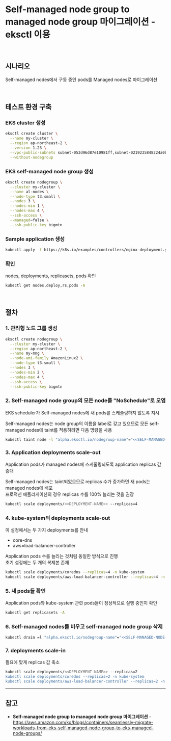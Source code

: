 # Self-managed node group to managed node group 마이그레이션 - eksctl 이용

<br>

## 시나리오
Self-managed nodes에서 구동 중인 pods를 Managed nodes로 마이그레이션

<br>

## 테스트 환경 구축
### EKS cluster 생성
```bash
eksctl create cluster \
  --name my-cluster \
  --region ap-northeast-2 \
  --version 1.23 \
  --vpc-public-subnets subnet-053d96d87e10981ff,subnet-0219235848224a0b1,subnet-067ce4c7b310680ba \
  --without-nodegroup
```

### EKS self-managed node group 생성
```bash
eksctl create nodegroup \
  --cluster my-cluster \
  --name al-nodes \
  --node-type t3.small \
  --nodes 3 \
  --nodes-min 1 \
  --nodes-max 4 \
  --ssh-access \
  --managed=false \
  --ssh-public-key bigmtn
```

### Sample application 생성
```bash
kubectl apply -f https://k8s.io/examples/controllers/nginx-deployment.yaml
```

### 확인
nodes, deployments, replicasets, pods 확인

```bash
kubectl get nodes,deploy,rs,pods -A
```

<br>

## 절차
### 1. 관리형 노드 그룹 생성
```bash
eksctl create nodegroup \
  --cluster my-cluster \
  --region ap-northeast-2 \
  --name my-mng \
  --node-ami-family AmazonLinux2 \
  --node-type t3.small \
  --nodes 3 \
  --nodes-min 2 \
  --nodes-max 4 \
  --ssh-access \
  --ssh-public-key bigmtn
```

### 2. Self-managed node group의 모든 node를 "NoSchedule"로 오염
EKS scheduler가 Self-managed nodes에 새 pods를 스케줄링하지 않도록 지시

Self-managed nodes는 node group의 이름을 label로 갖고 있으므로 모든 self-managed nodes에 taint를 적용하려면 다음 명령을 사용  
```bash
kubectl taint node -l "alpha.eksctl.io/nodegroup-name"="<<SELF-MANAGED-NODE-GROUP-NAME>>" key=value:NoSchedule
```

### 3. Application deployments scale-out
Application pods가 managed nodes에 스케줄링되도록 application replicas 값 증대

Self-managed nodes는 taint되었으므로 replicas 수가 증가하면 새 pods는 managed nodes에 배포  
프로덕션 애플리케이션의 경우 replicas 수를 100% 늘리는 것을 권장

```bash
kubectl scale deployments/<<DEPLOYMENT-NAME>> --replicas=4
```

### 4. kube-system의 deployments scale-out
이 설정에서는 두 가지 deployments를 안내
- core-dns
- aws=load-balancer-controller

Application pods 수를 늘리는 것처럼 동일한 방식으로 진행  
초기 설정에는 두 개의 복제본 존재

```bash
kubectl scale deployments/coredns --replicas=4 -n kube-system
kubectl scale deployments/aws-load-balancer-controller --replicas=4 -n kube-system
```

### 5. 새 pods들 확인
Application pods와 kube-system 관련 pods들이 정상적으로 실행 중인지 확인

```bash
kubectl get replicasets -A
```

### 6. Self-managed nodes를 비우고 self-managed node group 삭제


```bash
kubectl drain =l "alpha.eksctl.io/nodegroup-name"="<<SELF-MANAGED-NODE-GROUP-NAME>>" --ignore-daemonsets --delete-emptydir-data
```

### 7. deployments scale-in
필요에 맞게 replicas 값 축소

```bash
kubectl scale deployments/<<DEPLOYMENT-NAME>> --replicas=2
kubectl scale deployments/coredns --replicas=2 -n kube-system
kubectl scale deployments/aws-load-balancer-controller --replicas=2 -n kube-system
```

<hr>

## 참고
- **Self-managed node group to managed node group 마이그레이션** - https://aws.amazon.com/ko/blogs/containers/seamlessly-migrate-workloads-from-eks-self-managed-node-group-to-eks-managed-node-groups/
